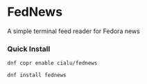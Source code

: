 # FedNews

A simple terminal feed reader for Fedora news

### Quick Install

```
dnf copr enable cialu/fednews

dnf install fednews
```
